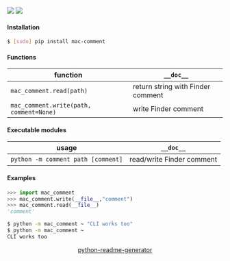 <!--
https://pypi.org/project/readme-generator/
https://pypi.org/project/python-readme-generator/
-->

[![](https://img.shields.io/badge/OS-MacOS-blue.svg?longCache=True)]()
[![](https://img.shields.io/pypi/pyversions/mac-comment.svg?longCache=True)](https://pypi.org/project/mac-comment/)

#### Installation
```bash
$ [sudo] pip install mac-comment
```

#### Functions
function|`__doc__`
-|-
`mac_comment.read(path)` |return string with Finder comment
`mac_comment.write(path, comment=None)` |write Finder comment

#### Executable modules
usage|`__doc__`
-|-
`python -m comment path [comment]` |read/write Finder comment

#### Examples
```python
>>> import mac_comment
>>> mac_comment.write(__file__,"comment")
>>> mac_comment.read(__file__)
'comment'
```

```bash
$ python -m mac_comment ~ "CLI works too"
$ python -m mac_comment ~
CLI works too
```

<p align="center">
    <a href="https://pypi.org/project/python-readme-generator/">python-readme-generator</a>
</p>